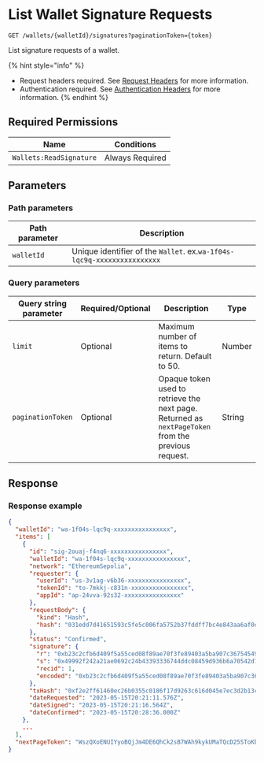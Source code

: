 # List Wallet Signature Requests

`GET /wallets/{walletId}/signatures?paginationToken={token}`

List signature requests of a wallet.

{% hint style="info" %}
* Request headers required. See [Request Headers](../../advanced-topics/authentication/request-headers.md) for more information.
* Authentication required. See [Authentication Headers](../../advanced-topics/authentication/request-headers.md#authentication-headers) for more information.
{% endhint %}

## Required Permissions

| Name                    | Conditions      |
| ----------------------- | --------------- |
| `Wallets:ReadSignature` | Always Required |

## Parameters <a href="#parameters.1" id="parameters.1"></a>

### Path parameters <a href="#path-parameters" id="path-parameters"></a>

| Path parameter | Description                                                             |
| -------------- | ----------------------------------------------------------------------- |
| `walletId`     | Unique identifier of the `Wallet`. ex.`wa-1f04s-lqc9q-xxxxxxxxxxxxxxxx` |

### Query parameters <a href="#query-parameters" id="query-parameters"></a>

| Query string parameter | Required/Optional | Description                                                                                         | Type   |
| ---------------------- | ----------------- | --------------------------------------------------------------------------------------------------- | ------ |
| `limit`                | Optional          | Maximum number of items to return. Default to 50.                                                   | Number |
| `paginationToken`      | Optional          | Opaque token used to retrieve the next page. Returned as `nextPageToken` from the previous request. | String |

## Response <a href="#response" id="response"></a>

### Response example <a href="#response-example" id="response-example"></a>

```json
{
  "walletId": "wa-1f04s-lqc9q-xxxxxxxxxxxxxxxx",
  "items": [
    {
      "id": "sig-2ouaj-f4nq6-xxxxxxxxxxxxxxxx",
      "walletId": "wa-1f04s-lqc9q-xxxxxxxxxxxxxxxx",
      "network": "EthereumSepolia",
      "requester": {
        "userId": "us-3v1ag-v6b36-xxxxxxxxxxxxxxxx",
        "tokenId": "to-7mkkj-c831n-xxxxxxxxxxxxxxxx",
        "appId": "ap-24vva-92s32-xxxxxxxxxxxxxxxx"
      },
      "requestBody": {
        "kind": "Hash",
        "hash": "031edd7d41651593c5fe5c006fa5752b37fddff7bc4e843aa6af0c950f4b9406"
      },
      "status": "Confirmed",
      "signature": {
        "r": "0xb23c2cfb6d409f5a55ced08f89ae70f3fe89403a5ba907c367545499874f1c7f",
        "s": "0x49992f242a21ae0692c24b43393336744ddc08459d936b6a70542d79df4f66f0",
        "recid": 1,
        "encoded": "0xb23c2cfb6d409f5a55ced08f89ae70f3fe89403a5ba907c367545499874f1c7f49992f242a21ae0692c24b43393336744ddc08459d936b6a70542d79df4f66f01c"
      },
      "txHash": "0xf2e2ff61460ec26b0355c0186f17d9263c616d045e7ec3d2b13c18af80c856df",
      "dateRequested": "2023-05-15T20:21:11.576Z",
      "dateSigned": "2023-05-15T20:21:16.564Z",
      "dateConfirmed": "2023-05-15T20:28:36.000Z"
    },
    ...
  ],
  "nextPageToken": "WszQXoENUIYyoBQjJm4DE6QhCk2sB7WAh9kykUMaTQcD25SToKbuXkgf3td8ZYb2LrtopPLo35u407gwwA1Sug=="
}
```
